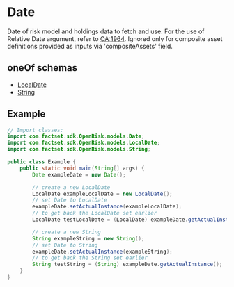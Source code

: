 

# Date

Date of risk model and holdings data to fetch and use. For the use of Relative Date argument, refer to [OA:1964](https://my.apps.factset.com/oa/pages/1964#rel). Ignored only for composite asset definitions provided as inputs via 'compositeAssets' field.

## oneOf schemas
* [LocalDate](LocalDate.md)
* [String](String.md)

## Example
```java
// Import classes:
import com.factset.sdk.OpenRisk.models.Date;
import com.factset.sdk.OpenRisk.models.LocalDate;
import com.factset.sdk.OpenRisk.models.String;

public class Example {
    public static void main(String[] args) {
        Date exampleDate = new Date();

        // create a new LocalDate
        LocalDate exampleLocalDate = new LocalDate();
        // set Date to LocalDate
        exampleDate.setActualInstance(exampleLocalDate);
        // to get back the LocalDate set earlier
        LocalDate testLocalDate = (LocalDate) exampleDate.getActualInstance();

        // create a new String
        String exampleString = new String();
        // set Date to String
        exampleDate.setActualInstance(exampleString);
        // to get back the String set earlier
        String testString = (String) exampleDate.getActualInstance();
    }
}
```


